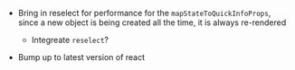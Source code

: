 - Bring in reselect for performance for the `mapStateToQuickInfoProps`, since a new object is being created all the time, it is always re-rendered
    - Integreate `reselect`?

- Bump up to latest version of react
